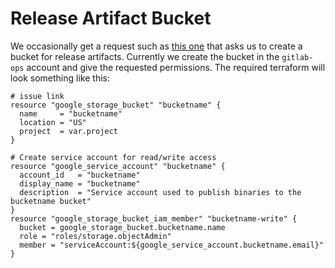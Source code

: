 # Release Artifact Bucket

We occasionally get a request such as [this one](https://gitlab.com/gitlab-com/gl-infra/reliability/-/issues/10637)
that asks us to create a bucket for release artifacts. Currently we
create the bucket in the `gitlab-ops` account and give the requested
permissions. The required terraform will look something like this:

```hcl
# issue link
resource "google_storage_bucket" "bucketname" {
  name     = "bucketname"
  location = "US"
  project  = var.project
}

# Create service account for read/write access
resource "google_service_account" "bucketname" {
  account_id   = "bucketname"
  display_name = "bucketname"
  description  = "Service account used to publish binaries to the bucketname bucket"
}
resource "google_storage_bucket_iam_member" "bucketname-write" {
  bucket = google_storage_bucket.bucketname.name
  role = "roles/storage.objectAdmin"
  member = "serviceAccount:${google_service_account.bucketname.email}"
}
```
